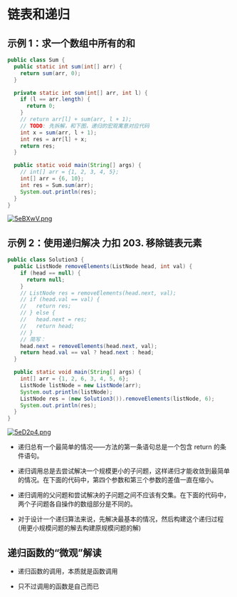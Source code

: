 # 链表和递归

## 示例 1：求一个数组中所有的和

```java
public class Sum {
  public static int sum(int[] arr) {
    return sum(arr, 0);
  }

  private static int sum(int[] arr, int l) {
    if (l == arr.length) {
      return 0;
    }
    // return arr[l] + sum(arr, l + 1);
    // TODO: 先拆解，和下图，递归的宏观寓意对应代码
    int x = sum(arr, l + 1);
    int res = arr[l] + x;
    return res;
  }

  public static void main(String[] args) {
    // int[] arr = {1, 2, 3, 4, 5};
    int[] arr = {6, 10};
    int res = Sum.sum(arr);
    System.out.println(res);
  }
}
```

[![5eBXwV.png](https://z3.ax1x.com/2021/10/12/5eBXwV.png)](https://imgtu.com/i/5eBXwV)

## 示例 2：使用递归解决 力扣 203. 移除链表元素

```java
public class Solution3 {
  public ListNode removeElements(ListNode head, int val) {
    if (head == null) {
      return null;
    }
    // ListNode res = removeElements(head.next, val);
    // if (head.val == val) {
    //   return res;
    // } else {
    //   head.next = res;
    //   return head;
    // }
    // 简写：
    head.next = removeElements(head.next, val);
    return head.val == val ? head.next : head;
  }

  public static void main(String[] args) {
    int[] arr = {1, 2, 6, 3, 4, 5, 6};
    ListNode listNode = new ListNode(arr);
    System.out.println(listNode);
    ListNode res = (new Solution3()).removeElements(listNode, 6);
    System.out.println(res);
  }
}
```

[![5eD2p4.png](https://z3.ax1x.com/2021/10/12/5eD2p4.png)](https://imgtu.com/i/5eD2p4)

- 递归总有一个最简单的情况——方法的第一条语句总是一个包含 return 的条件语句。

- 递归调用总是去尝试解决一个规模更小的子问题，这样递归才能收敛到最简单的情况。在下面的代码中，第四个参数和第三个参数的差值一直在缩小。

- 递归调用的父问题和尝试解决的子问题之间不应该有交集。在下面的代码中，两个子问题各自操作的数组部分是不同的。

- 对于设计一个递归算法来说，先解决最基本的情况，然后构建这个递归过程(用更小规模问题的解去构建原规模问题的解)

## 递归函数的“微观”解读

- 递归函数的调用，本质就是函数调用

- 只不过调用的函数是自己而已
